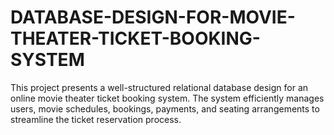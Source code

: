 # DATABASE-DESIGN-FOR-MOVIE-THEATER-TICKET-BOOKING-SYSTEM
This project presents a well-structured relational database design for an online movie theater ticket booking system. The system efficiently manages users, movie schedules, bookings, payments, and seating arrangements to streamline the ticket reservation process.
